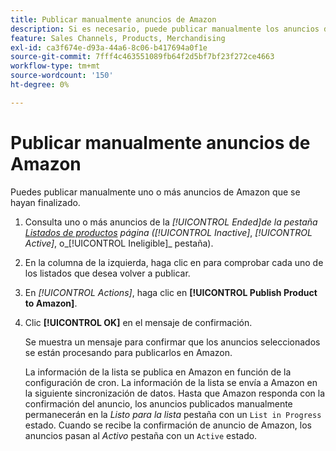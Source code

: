 ```yaml
---
title: Publicar manualmente anuncios de Amazon
description: Si es necesario, puede publicar manualmente los anuncios de Amazon finalizados desde el administrador de Commerce.
feature: Sales Channels, Products, Merchandising
exl-id: ca3f674e-d93a-44a6-8c06-b417694a0f1e
source-git-commit: 7fff4c463551089fb64f2d5bf7bf23f272ce4663
workflow-type: tm+mt
source-wordcount: '150'
ht-degree: 0%

---
```


# Publicar manualmente anuncios de Amazon

Puedes publicar manualmente uno o más anuncios de Amazon que se hayan finalizado.

1. Consulta uno o más anuncios de la _[!UICONTROL Ended]_de la pestaña [Listados de productos](./managing-product-listings.md) página (_[!UICONTROL Inactive]_, _[!UICONTROL Active]_, o_[!UICONTROL Ineligible]_ pestaña).

1. En la columna de la izquierda, haga clic en para comprobar cada uno de los listados que desea volver a publicar.

1. En _[!UICONTROL Actions]_, haga clic en **[!UICONTROL Publish Product to Amazon]**.

1. Clic **[!UICONTROL OK]** en el mensaje de confirmación.

   Se muestra un mensaje para confirmar que los anuncios seleccionados se están procesando para publicarlos en Amazon.

   La información de la lista se publica en Amazon en función de la configuración de cron. La información de la lista se envía a Amazon en la siguiente sincronización de datos. Hasta que Amazon responda con la confirmación del anuncio, los anuncios publicados manualmente permanecerán en la _Listo para la lista_ pestaña con un `List in Progress` estado. Cuando se recibe la confirmación de anuncio de Amazon, los anuncios pasan al _Activo_ pestaña con un `Active` estado.
